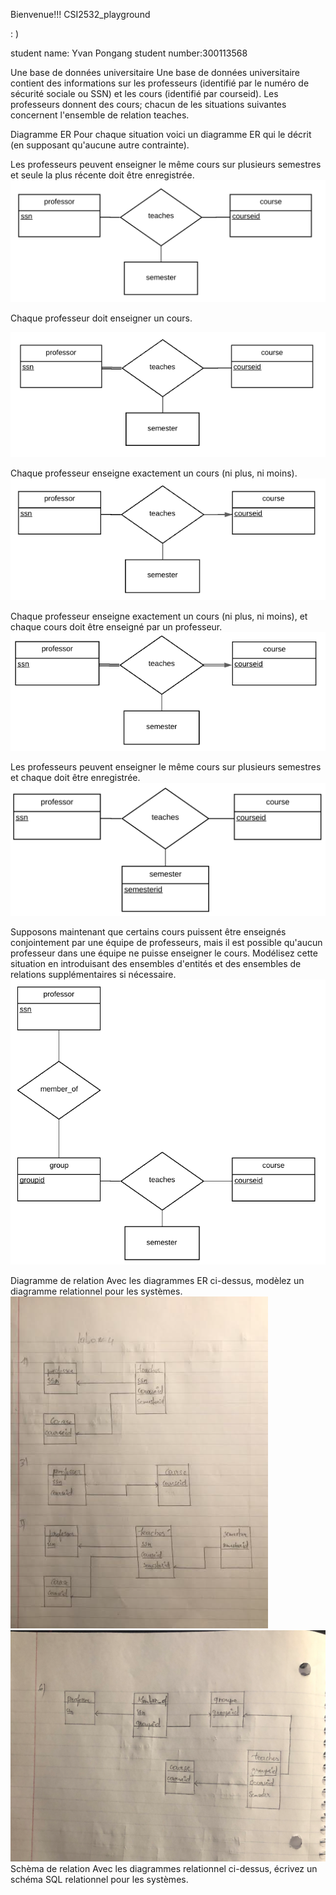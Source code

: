 Bienvenue!!! CSI2532_playground 

 : )

student name:  Yvan Pongang
student number:300113568



Une base de données universitaire
Une base de données universitaire contient des informations sur les professeurs (identifié par le numéro de sécurité sociale ou SSN) et les cours (identifié par courseid). Les professeurs donnent des cours; chacun de les situations suivantes concernent l'ensemble de relation teaches.

Diagramme ER
Pour chaque situation voici un diagramme ER qui le décrit (en supposant qu'aucune autre contrainte).

Les professeurs peuvent enseigner le même cours sur plusieurs semestres et seule la plus récente doit être enregistrée.
![ER #1](assets/er_01.png)

Chaque professeur doit enseigner un cours.

![ER #2](assets/er_02.png)

Chaque professeur enseigne exactement un cours (ni plus, ni moins).
![ER #3](assets/er_03.png)

Chaque professeur enseigne exactement un cours (ni plus, ni moins), et chaque cours doit être enseigné par un professeur.
![ER #4](assets/er_04.png)

Les professeurs peuvent enseigner le même cours sur plusieurs semestres et chaque doit être enregistrée.
![ER #5](assets/er_05.png)

Supposons maintenant que certains cours puissent être enseignés conjointement par une équipe de professeurs, mais il est possible qu'aucun professeur dans une équipe ne puisse enseigner le cours. Modélisez cette situation en introduisant des ensembles d'entités et des ensembles de relations supplémentaires si nécessaire.
![ER #6](assets/er_06.png)

Diagramme de relation
Avec les diagrammes ER ci-dessus, modèlez un diagramme relationnel pour les systèmes.
![](assets/dr1.png)
![](assets/dr2.png)
Schèma de relation
Avec les diagrammes relationnel ci-dessus, écrivez un schéma SQL relationnel pour les systèmes.

